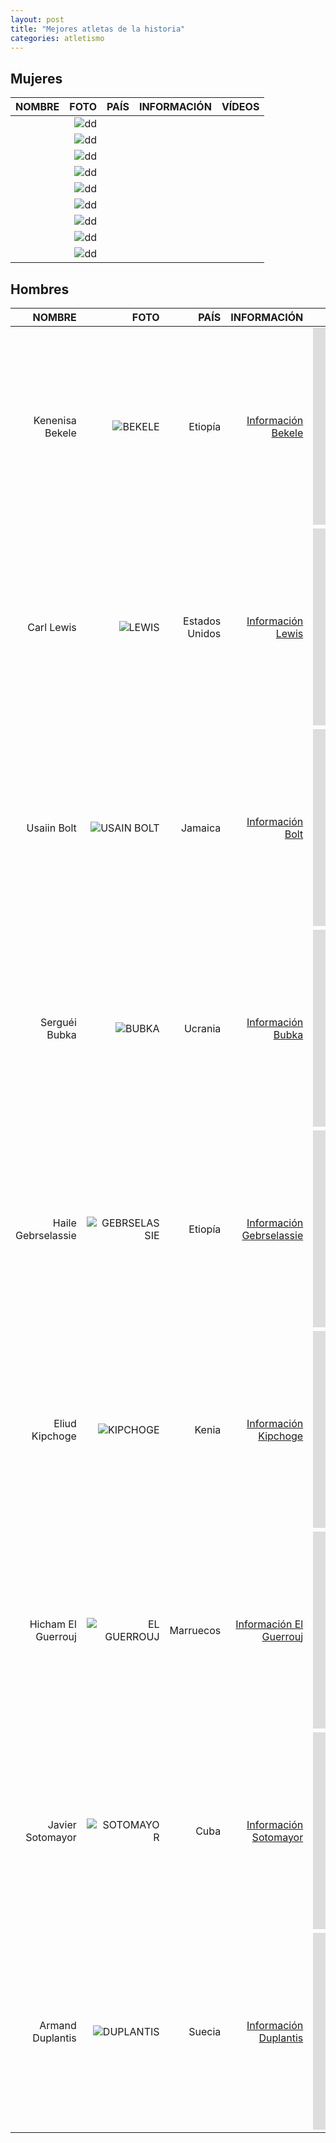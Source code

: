 ```yaml
---
layout: post
title: "Mejores atletas de la historia"
categories: atletismo
---
```


## Mujeres 

|NOMBRE|FOTO|PAÍS|INFORMACIÓN|VÍDEOS|
|-----:|-----:|-----:|-----:|-----:|
|        |![dd]()|        |[]()|        |  
|        |![dd]()|        |[]()|        | 
|        |![dd]()|        |[]()|        | 
|        |![dd]()|        |[]()|        | 
|        |![dd]()|        |[]()|        | 
|        |![dd]()|        |[]()|        | 
|        |![dd]()|        |[]()|        | 
|        |![dd]()|        |[]()|        | 
|        |![dd]()|        |[]()|        | 

## Hombres 

|NOMBRE|FOTO|PAÍS|INFORMACIÓN|VÍDEOS|
|-------:|-----:|-------:|-------:|-------:|
|Kenenisa Bekele|![BEKELE](https://danieledufis.github.io/images_text/atletismo_mejoresdeportistas_bekele.jpg)|Etiopía|[Información Bekele](https://es.wikipedia.org/wiki/Kenenisa_Bekele)| <iframe width="560" height="315" src="https://www.youtube.com/embed/QMJnBa3e12o" title="YouTube video player" frameborder="0" allow="accelerometer; autoplay; clipboard-write; encrypted-media; gyroscope; picture-in-picture" allowfullscreen></iframe> |  
|Carl Lewis|![LEWIS](https://danieledufis.github.io/images_text/atletismo_mejoresatletas_lewis.jpg)|Estados Unidos|[Información Lewis](https://es.wikipedia.org/wiki/Carl_Lewis)|<iframe width="560" height="315" src="https://www.youtube.com/embed/xGuH_jjauHg" title="YouTube video player" frameborder="0" allow="accelerometer; autoplay; clipboard-write; encrypted-media; gyroscope; picture-in-picture" allowfullscreen></iframe>| 
|Usaiin Bolt|![USAIN BOLT](https://danieledufis.github.io/images_text/atletismo_mejoresatletas_usainbolt.jpg)|Jamaica|[Información Bolt](https://es.wikipedia.org/wiki/Usain_Bolt)|<iframe width="560" height="315" src="https://www.youtube.com/embed/5Dd3MpyUvOA" title="YouTube video player" frameborder="0" allow="accelerometer; autoplay; clipboard-write; encrypted-media; gyroscope; picture-in-picture" allowfullscreen></iframe>| 
|Serguéi Bubka|![BUBKA](https://danieledufis.github.io/images_text/atletismo_mejoresatletas_bubka.jpg)|Ucrania|[Información Bubka](https://es.wikipedia.org/wiki/Sergu%C3%A9i_Bubka)|<iframe width="560" height="315" src="https://www.youtube.com/embed/KUPBl4xToUM" title="YouTube video player" frameborder="0" allow="accelerometer; autoplay; clipboard-write; encrypted-media; gyroscope; picture-in-picture" allowfullscreen></iframe>| 
|Haile Gebrselassie|![GEBRSELASSIE](https://danieledufis.github.io/images_text/atletismo_mejoresatletas_gebresselassie.jpg)|Etiopía|[Información Gebrselassie](https://es.wikipedia.org/wiki/Haile_Gebrselassie)|<iframe width="560" height="315" src="https://www.youtube.com/embed/2jtSQqLfqf0" title="YouTube video player" frameborder="0" allow="accelerometer; autoplay; clipboard-write; encrypted-media; gyroscope; picture-in-picture" allowfullscreen></iframe>| 
|Eliud Kipchoge|![KIPCHOGE](https://danieledufis.github.io/images_text/atletismo_mejoresatletas_kipchoge.jpg)|Kenia|[Información Kipchoge](https://es.wikipedia.org/wiki/Eliud_Kipchoge)|<iframe width="560" height="315" src="https://www.youtube.com/embed/MoxFkJlVZlA" title="YouTube video player" frameborder="0" allow="accelerometer; autoplay; clipboard-write; encrypted-media; gyroscope; picture-in-picture" allowfullscreen></iframe>| 
|Hicham El Guerrouj|![EL GUERROUJ](https://danieledufis.github.io/blob/master/images_text/atletismo_mejoresatletas_elguerrouj.jpg)|Marruecos|[Información El Guerrouj](https://es.wikipedia.org/wiki/Hicham_El_Guerrouj)|<iframe width="560" height="315" src="https://www.youtube.com/embed/_nulJrt7i5I" title="YouTube video player" frameborder="0" allow="accelerometer; autoplay; clipboard-write; encrypted-media; gyroscope; picture-in-picture" allowfullscreen></iframe>| 
|Javier Sotomayor|![SOTOMAYOR](https://danieledufis.github.io/images_text/atletismo_mejoresatletas_javiersotomayor.jpg)|Cuba|[Información Sotomayor](https://es.wikipedia.org/wiki/Javier_Sotomayor)|<iframe width="560" height="315" src="https://www.youtube.com/embed/rOWoz8u1oMU" title="YouTube video player" frameborder="0" allow="accelerometer; autoplay; clipboard-write; encrypted-media; gyroscope; picture-in-picture" allowfullscreen></iframe>| 
|Armand Duplantis|![DUPLANTIS](https://danieledufis.github.io/images_text/atletismo_mejoresatletas_duplantis.jpg)|Suecia|[Información Duplantis](https://es.wikipedia.org/wiki/Armand_Duplantis)|<iframe width="560" height="315" src="https://www.youtube.com/embed/4iPaJFOp9WE" title="YouTube video player" frameborder="0" allow="accelerometer; autoplay; clipboard-write; encrypted-media; gyroscope; picture-in-picture" allowfullscreen></iframe>| 
